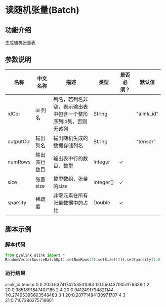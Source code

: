 # 读随机张量(Batch)

## 功能介绍
生成随机张量表

## 参数说明

| 名称 | 中文名称 | 描述 | 类型 | 是否必须？ | 默认值 |
| --- | --- | --- | --- | --- | --- |
| idCol | id 列名 | 列名，若列名非空，表示输出表中包含一个整形序列id列，否则无该列 | String |  | "alink_id" |
| outputCol | 输出列名 | 输出随机生成的数据存储列名 | String |  | "tensor" |
| numRows | 输出表行数目 | 输出表中行的数目，整型 | Integer | ✓ |  |
| size | 张量size | 整型数组，张量的size | Integer[] | ✓ |  |
| sparsity | 稀疏度 | 非零元素在所有张量数据中的占比 | Double | ✓ |  |


## 脚本示例
### 脚本代码
```python
from pyalink.alink import *
RandomVectorSourceBatchOp().setNumRows(5).setSize([2]).setSparsity(1.0).print()
```
### 运行结果
   alink_id                                         tensor
0         0   $2$0:0.6374174253501083 1:0.5504370051176339
1         2                        $2$0:0.3851891847407185
2         4  $2$0:0.9412491794821144 1:0.27495396603548483
3         1                       $2$0:0.20771484130971707
4         3                        $2$1:0.7107396275716601


